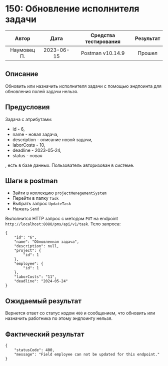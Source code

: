 # 150: Обновление исполнителя задачи

|    Автор    |    Дата    | Средства тестирования | Результат |
|:-----------:|:----------:|:---------------------:|:---------:|
| Наумовец П. | 2023-06-15 |   Postman v10.14.9    |  Прошел   |

## Описание

Обновить или назначить исполнителя задачи с помощью эндпоинта для обновления полей задачи нельзя.

## Предусловия

Задача с атрибутами:

* id - 6,
* name - новая задача,
* description - описание новой задачи,
* laborCosts - 10,
* deadline - 2023-05-24,
* status - новая

, есть в базе данных. Пользователь авторизован в системе.

## Шаги в postman

* Зайти в коллекцию `projectMenegementSystem`
* Перейти в папку `Task`
* Выбрать запрос `UpdateTask`
* Нажать `Send`

Выполнится HTTP запрос с методом `PUT` на endpoint `http://localhost:8080/pms/api/v1/task`. Тело запроса:

```
{
    "id": "6",
    "name": "Обновленная задача",
    "description": null,
    "project": {
        "id": 1
    },
    "employee": {
        "id": 1
    },
    "laborCosts": "11",
    "deadline": "2024-05-24"
}
```

## Ожидаемый результат

Вернется ответ со статус кодом `400` и сообщением, что обновить или назначить работника по этому эндпоинту нельзя.

## Фактический результат

```
{
    "statusCode": 400,
    "message": "Field employee can not be updated for this endpoint."
}
```